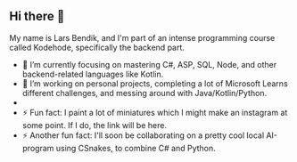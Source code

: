 ## Hi there 👋
My name is Lars Bendik, and I'm part of an intense programming course called Kodehode, specifically the backend part.

- 🌱 I’m currently focusing on mastering C#, ASP, SQL, Node, and other backend-related languages like Kotlin.
- 🔭 I’m working on personal projects, completing a lot of Microsoft Learns different challenges, and messing around with Java/Kotlin/Python.
-  
- ⚡ Fun fact: I paint a lot of miniatures which I might make an instagram at some point. If I do, the link will be here.
- ⚡ Another fun fact: I'll soon be collaborating on a pretty cool local AI-program using CSnakes, to combine C# and Python.
<!--
**LarsBBRam/LarsBBRam** is a ✨ _special_ ✨ repository because its `README.md` (this file) appears on your GitHub profile.

Here are some ideas to get you started:

- 🔭 I’m currently working on ...
- 🌱 I’m currently learning ...
- 👯 I’m looking to collaborate on ...
- 🤔 I’m looking for help with ...
- 💬 Ask me about ...
- 📫 How to reach me: ...
- 😄 Pronouns: ...
- ⚡ Fun fact: ...
-->
